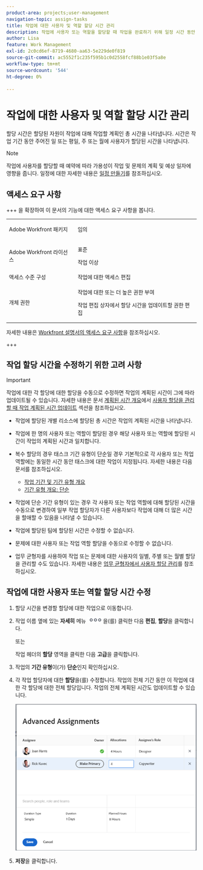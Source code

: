 ```yaml
---
product-area: projects;user-management
navigation-topic: assign-tasks
title: 작업에 대한 사용자 및 역할 할당 시간 관리
description: 작업에 사용자 또는 역할을 할당할 때 작업을 완료하기 위해 일정 시간 동안 작업에 할당됩니다. 작업 기간 유형이 단순인 경우 각 사용자 또는 작업 역할이 작업에 할당될 때 할당되는 시간을 수동으로 수정할 수 있습니다.
author: Lisa
feature: Work Management
exl-id: 2c0cd6ef-8719-4680-aa63-5e229de0f819
source-git-commit: ac5552f1c235f595b1c0d2558fcf88b1e03f5a8e
workflow-type: tm+mt
source-wordcount: '544'
ht-degree: 0%

---
```


# 작업에 대한 사용자 및 역할 할당 시간 관리

<!--Audited: 10/2025-->

<!--
<div class="preview"> 

The highlighted information on this page refers to functionality not yet generally available. It is available only in the Preview environment for all customers. The same features will also be available in the Production environment for all customers starting with  a week from the Preview release.      

For more information, see [Interface modernization](/help/quicksilver/product-announcements/product-releases/interface-modernization/interface-modernization.md).  

</div> 
-->

할당 시간은 할당된 자원이 작업에 대해 작업할 계획인 총 시간을 나타냅니다. 시간은 작업 기간 동안 주어진 일 또는 평일, 주 또는 월에 사용자가 할당된 시간을 나타냅니다.

>[!NOTE]
>
>작업에 사용자를 할당할 때 예약에 따라 가용성이 작업 및 문제의 계획 및 예상 일자에 영향을 줍니다. 일정에 대한 자세한 내용은 [일정 만들기](../../../administration-and-setup/set-up-workfront/configure-timesheets-schedules/create-schedules.md)를 참조하십시오.

## 액세스 요구 사항

+++ 을 확장하여 이 문서의 기능에 대한 액세스 요구 사항을 봅니다.

<table style="table-layout:auto"> 
 <col> 
 <col> 
 <tbody> 
  <tr> 
   <td>Adobe Workfront 패키지</td> 
   <td> <p>임의</p> </td> 
  </tr> 
  <tr> 
   <td>Adobe Workfront 라이선스</td> 
   <td> <p>표준</p>
   <p>작업 이상</p>
   </td> 
  </tr> 
  <tr> 
   <td>액세스 수준 구성</td> 
   <td>작업에 대한 액세스 편집</td> 
  </tr> 
  <tr> 
   <td>개체 권한</td>
   <td><p>작업에 대한 또는 더 높은 권한 부여</p>
   <p>작업 편집 상자에서 할당 시간을 업데이트할 권한 편집</p></td>
  </tr>
 </tbody>
</table>

자세한 내용은 [Workfront 설명서의 액세스 요구 사항](/help/quicksilver/administration-and-setup/add-users/access-levels-and-object-permissions/access-level-requirements-in-documentation.md)을 참조하십시오.

+++

<!--
Change this sentence in the table when unshimmming assignments on Edit task:
<p>Edit permissions to update allocation hours in the Edit Task box</p>
To this:
<p>Edit permissions to update allocation hours in the Edit Task box in the Production environment. <span class="preview">You can no longer manage allocation hours in the Edit task box in the Preview environment.</span></p>
-->

## 작업 할당 시간을 수정하기 위한 고려 사항

>[!IMPORTANT]
>
>작업에 대한 각 할당에 대한 할당을 수동으로 수정하면 작업의 계획된 시간이 그에 따라 업데이트될 수 있습니다. 자세한 내용은 문서 [계획된 시간 개요](../../../manage-work/tasks/task-information/planned-hours.md#update)에서 [사용자 할당을 관리할 때 작업 계획된 시간 업데이트](../../../manage-work/tasks/task-information/planned-hours.md) 섹션을 참조하십시오.

* 작업에 할당된 개별 리소스에 할당된 총 시간은 작업의 계획된 시간을 나타냅니다.
* 작업에 한 명의 사용자 또는 역할이 할당된 경우 해당 사용자 또는 역할에 할당된 시간이 작업의 계획된 시간과 일치합니다.
* 복수 할당의 경우 태스크 기간 유형이 단순일 경우 기본적으로 각 사용자 또는 작업 역할에는 동일한 시간 동안 태스크에 대한 작업이 지정됩니다. 자세한 내용은 다음 문서를 참조하십시오.

   * [작업 기간 및 기간 유형 개요](../../../manage-work/tasks/taskdurtn/task-duration-and-duration-type.md)
   * [기간 유형 개요: 단순](../../../manage-work/tasks/taskdurtn/simple-duration-type.md)

* 작업에 단순 기간 유형이 있는 경우 각 사용자 또는 작업 역할에 대해 할당된 시간을 수동으로 변경하여 일부 작업 할당자가 다른 사용자보다 작업에 대해 더 많은 시간을 할애할 수 있음을 나타낼 수 있습니다.
* 작업에 할당된 팀에 할당된 시간은 수정할 수 없습니다.
* 문제에 대한 사용자 또는 작업 역할 할당을 수동으로 수정할 수 없습니다.
* 업무 균형자를 사용하여 작업 또는 문제에 대한 사용자의 일별, 주별 또는 월별 할당을 관리할 수도 있습니다. 자세한 내용은 [업무 균형자에서 사용자 할당 관리](../../../resource-mgmt/workload-balancer/manage-user-allocations-workload-balancer.md)를 참조하십시오.

## 작업에 대한 사용자 또는 역할 할당 시간 수정

1. 할당 시간을 변경할 할당에 대한 작업으로 이동합니다.
1. 작업 이름 옆에 있는 **자세히** 메뉴 ![](assets/qs-more-icon-on-an-object.png)을(를) 클릭한 다음 **편집**, **할당**&#x200B;을 클릭합니다.

   또는

   작업 헤더의 **할당** 영역을 클릭한 다음 **고급**&#x200B;을 클릭합니다.

1. 작업의 **기간 유형**&#x200B;이(가) **단순**&#x200B;인지 확인하십시오.
1. 각 작업 할당자에 대한 **할당**&#x200B;을(를) 수정합니다. 작업의 전체 기간 동안 이 작업에 대한 각 할당에 대한 전체 할당입니다. 작업의 전체 계획된 시간도 업데이트할 수 있습니다.

   ![할당 수정](assets/advanced-assignments-duration-type-allocations.png)

1. **저장**&#x200B;을 클릭합니다.
